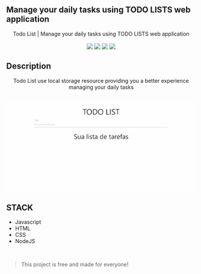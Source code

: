 ## Manage your daily tasks using TODO LISTS web application

<p align="center">
Todo List | Manage your daily tasks using TODO LISTS web application

<br>
<br>

<img src="https://img.shields.io/github/stars/marcelogaldino/todoList"/>
<img src="https://img.shields.io/github/forks/marcelogaldino/todoList"/>
<img src="https://img.shields.io/github/issues/marcelogaldino/todoList"/>
<img src="https://img.shields.io/github/license/marcelogaldino/todoList"/>

<br>

## Description
<p align="center">Todo List use local storage resource providing you a better experience managing your daily tasks</p>

<br>

<img src="./assets/todo.gif"/>

<br>

## STACK

- Javascript
- HTML
- CSS
- NodeJS

<br>

<blockquote alt="[ignore]">
<p>
This project is free and made for everyone!
</p>
</blockquote>

